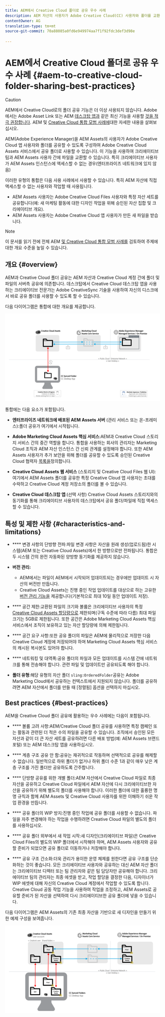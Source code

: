 ```yaml
---
title: AEM에서 Creative Cloud 폴더로 공유 우수 사례
description: AEM 자산의 사용자가 Adobe Creative Cloud(CC) 사용자와 폴더를 교환할 수 있도록 Adobe Experience Manager(AEM)를 구성합니다.
contentOwner: AG
translation-type: tm+mt
source-git-commit: 70a88085a0fd6e949974aa7f1f92fdc3def3d98e

---
```



# AEM에서 Creative Cloud 폴더로 공유 우수 사례 {#aem-to-creative-cloud-folder-sharing-best-practices}

>[!CAUTION]
>
>AEM에서 Creative Cloud로의 폴더 공유 기능은 더 이상 사용되지 않습니다. Adobe에서는 Adobe Asset Link 또는 AEM [데스크탑 앱과](https://helpx.adobe.com/enterprise/using/adobe-asset-link.html) 같은 최신 기능을 사용할 [것을 적극 권장합니다](https://helpx.adobe.com/experience-manager/desktop-app/aem-desktop-app.html). AEM 및 [Creative Cloud 통합 모범 사례에](/help/assets/aem-cc-integration-best-practices.md)대한 자세한 내용을 살펴보십시오.

AEM(Adobe Experience Manager)을 AEM Assets의 사용자가 Adobe Creative Cloud 앱 사용자와 폴더를 공유할 수 있도록 구성하여 Adobe Creative Cloud Assets 서비스에서 공유 폴더로 사용할 수 있습니다. 이 기능을 사용하여 크리에이티브 팀과 AEM Assets 사용자 간에 파일을 교환할 수 있습니다. 특히 크리에이티브 사용자가 AEM Assets 인스턴스에 액세스할 수 없는 경우(엔터프라이즈 네트워크에 있지 않음)

이러한 유형의 통합은 다음 사용 사례에서 사용할 수 있습니다. 특히 AEM 자산에 직접 액세스할 수 없는 사용자와 작업할 때 사용됩니다.

* AEM Assets 사용자는 Adobe Creative Cloud Files 사용자와 특정 자산 세트를 공유합니다(예: 새 마케팅 활동에 대한 디자인 작업을 위해 승인된 자산 집합 및 크리에이티브 개요).
* AEM Assets 사용자는 Adobe Creative Cloud 앱 사용자가 만든 새 파일을 받습니다.

>[!NOTE]
>
>이 문서를 읽기 전에 전체 AEM [및 Creative Cloud 통합 모범 사례를](/help/assets/aem-cc-integration-best-practices.md) 검토하여 주제에 대한 개요 수준을 높일 수 있습니다.

## 개요 {#overview}

AEM과 Creative Cloud 폴더 공유는 AEM 자산과 Creative Cloud 계정 간에 폴더 및 파일의 서버측 공유에 의존합니다. 데스크탑에서 Creative Cloud 데스크탑 앱을 사용하는 크리에이티브 전문가는 Adobe CreativeSync 기술을 사용하여 자신의 디스크에서 바로 공유 폴더를 사용할 수 있도록 할 수 있습니다.

다음 다이어그램은 통합에 대한 개요를 제공합니다.

![chlimage_1-179](assets/chlimage_1-406.png)

통합에는 다음 요소가 포함됩니다.

* **엔터프라이즈 네트워크에 배포된 AEM Assets 서버** (관리 서비스 또는 온-프레미스):폴더 공유가 여기에서 시작됩니다.
* **Adobe Marketing Cloud Assets 핵심 서비스**:AEM과 Creative Cloud 스토리지 서비스 간의 중간 역할을 합니다. 통합을 사용하는 회사의 관리자는 Marketing Cloud 조직과 AEM 자산 인스턴스 간 신뢰 관계를 설정해야 합니다. 또한 AEM Assets 사용자가 추가 보안을 위해 폴더를 공유할 수 있도록 승인된 Creative Cloud 협력자 [목록을](https://marketing.adobe.com/resources/help/en_US/mcloud/t_admin_add_cc_user.html)정의합니다.

* **Creative Cloud Assets 웹 서비스** (스토리지 및 Creative Cloud Files 웹 UI):여기에서 AEM Assets 폴더를 공유한 특정 Creative Cloud 앱 사용자는 초대를 수락하고 Creative Cloud 계정 저장소의 폴더를 볼 수 있습니다.
* **Creative Cloud 데스크탑 앱**:(선택 사항) Creative Cloud Assets 스토리지와의 동기화를 통해 크리에이티브 사용자의 데스크탑에서 공유 폴더/파일에 직접 액세스할 수 있습니다.

## 특성 및 제한 사항 {#characteristics-and-limitations}

* **** 변경 사항의 단방향 전파:파일 변경 사항은 자산을 원래 생성(업로드됨)한 시스템(AEM 또는 Creative Cloud Assets)에서 한 방향으로만 전파됩니다. 통합은 두 시스템 간의 완전 자동화된 양방향 동기화를 제공하지 않습니다.
* **버전 관리:**

   * AEM에서는 파일이 AEM에서 시작되어 업데이트되는 경우에만 업데이트 시 자산의 버전만 만듭니다.
   * Creative Cloud Assets는 진행 중인 작업 업데이트를 대상으로 하는 고유한 [버전 관리 기능을](https://helpx.adobe.com/creative-cloud/help/versioning-faq.html) 제공합니다(기본적으로 최대 10일 동안 업데이트 저장).

* **** 공간 제한:교환된 파일의 크기와 볼륨은 크리에이티브 사용자의 특정 [Creative Cloud Assets 할당량으로](https://helpx.adobe.com/creative-cloud/kb/file-storage-quota.html) 제한되며(구독 수준에 따라 다름) 최대 파일 크기는 5GB로 제한됩니다. 또한 공간은 Adobe Marketing Cloud Assets 핵심 서비스에서 조직이 보유하고 있는 자산 할당량에 의해 제한됩니다.

* **** 공간 요구 사항:또한 공유 폴더의 파일은 AEM에 물리적으로 저장한 다음 Creative Cloud 계정에 저장되어야 하며 Marketing Cloud Assets 핵심 서비스의 캐시된 복사본도 있어야 합니다.
* **** 네트워킹 및 대역폭:공유 폴더의 파일과 모든 업데이트를 시스템 간에 네트워크를 통해 전송해야 합니다. 관련 파일 및 업데이트만 공유되도록 해야 합니다.
* **폴더 유형**:해당 유형의 자산 폴더 `sling:OrderedFolder`공유는 Adobe Marketing Cloud에서 공유하는 컨텍스트에서 지원되지 않습니다. 폴더를 공유하려면 AEM 자산에서 폴더를 만들 때 [정렬됨] 옵션을 선택하지 마십시오.

## Best practices {#best-practices}

AEM을 Creative Cloud 폴더 공유에 활용하는 우수 사례에는 다음이 포함됩니다.

* **** 볼륨 고려 사항:AEM/Creative Cloud 폴더 공유를 사용하면 특정 캠페인 또는 활동과 관련된 더 적은 수의 파일을 공유할 수 있습니다. 조직에서 승인된 모든 자산과 같이 더 큰 자산 세트를 공유하려면 다른 배포 방법(예: AEM Assets 브랜드 포털) 또는 AEM 데스크탑 앱을 사용하십시오.

* **** 계층 구조 공유 안 함:공유는 재귀적으로 작동하며 선택적으로 공유를 해제할 수 없습니다. 일반적으로 하위 폴더가 없거나 하위 폴더 수준 1과 같이 매우 낮은 계층 구조를 가진 폴더만 공유하도록 간주합니다.
* **** 단방향 공유를 위한 개별 폴더:AEM 자산에서 Creative Cloud 파일로 최종 자산을 공유하고 Creative Cloud 파일에서 AEM 자산에 다시 크리에이티브한 자산을 공유하기 위해 별도의 폴더를 사용해야 합니다. 이러한 폴더에 대한 훌륭한 명명 규칙과 함께 AEM Assets 및 Creative Cloud 사용자를 위한 이해하기 쉬운 작업 환경을 만듭니다.
* **** 공유 폴더의 WIP 방지:진행 중인 작업에 공유 폴더를 사용할 수 없습니다. 파일을 자주 변경해야 하는 작업을 수행하려면 Creative Cloud 파일의 별도의 폴더를 사용하십시오.
* **** 공유 폴더 외부에서 새 작업 시작:새 디자인(크리에이티브 파일)은 Creative Cloud Files의 별도의 WIP 폴더에서 시작해야 하며, AEM Assets 사용자와 공유할 준비가 되었으면 공유 폴더로 이동하거나 저장해야 합니다.
* **** 공유 구조 간소화:더욱 관리가 용이한 운영 체제를 원한다면 공유 구조를 단순화하는 것이 좋습니다. 모든 크리에이티브 사용자와 공유하는 대신 AEM 자산 폴더는 크리에이티브 디렉터 또는 팀 관리자와 같은 팀 담당자만 공유해야 합니다. 크리에이티브 팀의 관리자는 최종 에셋을 받고, 작업 할당을 결정한 다음, 디자이너가 WIP 에셋에 대해 자신의 Creative Cloud 계정에서 작업할 수 있도록 합니다. Creative Cloud 공동 작업 기능을 사용하여 작업을 조정하고, AEM Assets로 공유할 준비가 된 자산을 선택하여 다시 크리에이티브한 공유 폴더에 넣을 수 있습니다.

다음 다이어그램은 AEM Assets의 기존 최종 자산을 기반으로 새 디자인을 만들기 위한 예제 구성을 보여줍니다.

![chlimage_1-180](assets/chlimage_1-407.png)
